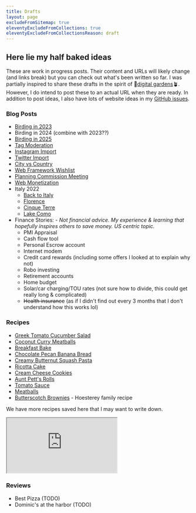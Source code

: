 ```yaml
---
title: Drafts
layout: page
excludeFromSitemap: true
eleventyExcludeFromCollections: true
eleventyExcludeFromCollectionsReason: draft
---
```


## Here lie my half baked ideas

These are work in progress posts.
Their content and URLs will likely change (and links break) but you can check out what's been written so far.
I was partially inspired to share these drafts in the spirit of 🌱[digital gardens](https://maggieappleton.com/garden-history)🪴.
However, I do intend to post these to an actual URL when they are ready.
In addition to post ideas, I also have lots of website ideas in my [GitHub issues](https://github.com/aciccarello/ciccarello.me/issues).

### Blog Posts

- [Birding in 2023](./birding-in-2023)
- Birding in 2024 (combine with 2023??)
- [Birding in 2025](./birding-in-2025/)
- [Tag Moderation](./tag-moderation)
- [Instagram Import](./instagram-import)
- [Twitter Import](/blog/2024/04/07/twitter-import/)
- [City vs Country](./city-vs-country)
- [Web Framework Wishlist](./web-framework-wishlist)
- [Planning Commission Meeting](./planning-commission)
- [Web Monetization](./web-monetization/)
- Italy 2022
  - [Back to Italy](./return-to-italy/)
  - [Florence](./florence/)
  - [Cinque Terre](./cinque-terre/)
  - [Lake Como](./lake-como/)
- Finance Stories: - _Not financial advice. My experience & learning that hopefully inspires others to save money. US centric topic._
    - PMI Appraisal 
    - Cash flow tool
    - Personal Escrow account 
    - Internet modem
    - Credit card rewards (including some offers I looked at to explain why not)
    - Robo investing
    - Retirement accounts 
    - Home budget
    - Solar/car charging/TOU rates (not sure how to divide, this could get really long & complicated)
    - ~~Health insurance~~ (as if I didn't find out every 3 months that I don't understand how this works lol)

### Recipes

- [Greek Tomato Cucumber Salad](/recipes/2022/05/27/greek-tomato-cucumber-salad/)
- [Coconut Curry Meatballs](/recipes/2021/05/21/coconut-curry-meatballs/)
- [Breakfast Bake](./breakfast-bake/)
- [Chocolate Pecan Banana Bread](/recipes/2022/05/06/chocolate-pecan-banana-bread/)
- [Creamy Butternut Squash Pasta](/drafts/squash-pasta/)
- [Ricotta Cake](./ricotta-cake/)
- [Cream Cheese Cookies](./cream-cheese-cookies/)
- [Aunt Pett's Rolls](./petts-rolls/)
- [Tomato Sauce](./marinara-sauce/)
- [Meatballs](./meatballs/)
- [Butterscotch Brownies](./butterscotch-brownies) - Hoesterey family recipe

We have more recipes saved here that I may want to write down.

<iframe src="https://docs.google.com/spreadsheets/d/e/2PACX-1vRBHbp4VLAH-jFzoCOgkPYV2dgVcsg48q5H5dbKodsxaQmgzpv1qB3WlMLINoLnZddGmdLNKG6scCV2/pubhtml?widget=true&amp;headers=false"></iframe>

### Reviews

- Best Pizza (TODO)
- Dominic's at the harbor (TODO)
